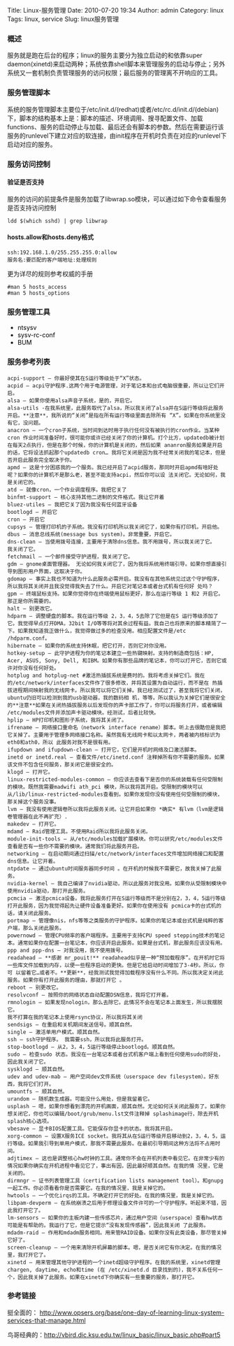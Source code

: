 Title: Linux-服务管理
Date: 2010-07-20 19:34
Author: admin
Category: linux
Tags: linux, service
Slug: linux服务管理

### 概述

服务就是跑在后台的程序；linux的服务主要分为独立启动的和依靠super
daemon(xinetd)来启动两种；系统依靠shell脚本来管理服务的启动与停止；另外系统又一套机制负责管理服务的访问权限；最后服务的管理离不开响应的工具。

### 服务管理脚本

系统的服务管理脚本主要位于/etc/init.d/(redhat)或者/etc/rc.d/init.d/(debian)下，脚本的结构基本上是：脚本的描述、环境调用、搜寻配置文件、加载functions、服务的启动停止与加载、最后还会有脚本的参数。然后在需要运行该服务的runlevel下建立对应的软连接，由init程序在开机时负责在对应的runlevel下启动对应的服务。

### 服务访问控制

#### 验证是否支持

服务的访问的前提条件是服务加载了libwrap.so模块，可以通过如下命令查看服务是否支持访问控制

    ldd $(which sshd) | grep libwrap

#### hosts.allow和hosts.deny格式

    ssh:192.168.1.0/255.255.255.0:allow
    服务名:要匹配的客户端地址:处理规则

更为详尽的规则参考权威的手册

    #man 5 hosts_access
    #man 5 hosts_options

### 服务管理工具

-   <span style="color: #000000;">ntsysv</span>
-   <span style="color: #000000;">sysv-rc-conf</span>
-   <span style="color: #000000;">BUM</span>

### 服务参考列表

    acpi-support – 你最好使其在S运行等级处于“X”状态。
    acpid – acpi守护程序.这两个用于电源管理，对于笔记本和台式电脑很重要，所以让它们开启。
    alsa – 如果你使用alsa声音子系统，是的，开启它。
    alsa-utils -在我系统里，此服务取代了alsa，所以我关闭了alsa并在S运行等级将此服务开启。**注意**，我所说的“关闭”是指在所有运行等级里面去除所有 “X”。如果在你系统里没有它，没问题。
    anacron – 一个cron子系统，当时间到达时用于执行任何没有被执行的cron作业。当某种cron 作业时间准备好时，很可能你或许已经关闭了你的计算机。打个比方，updatedb被计划在每天2点执行，但是在那个时候，你的计算机是关闭的，然后如果 ananron服务如果是开启的话，它将设法抓起那个updatedb cron… 我将它关闭是因为我不经常关闭我的笔记本，但是否开启此服务完全取决于你。
    apmd – 这是十分困惑我的一个服务。我已经开启了acpid服务，那同时开启apmd有啥好处呢？如果你的计算机不是那么老，甚至不能支持acpi，然后你可以设 法关闭它。无论如何，我是关闭它的。
    atd – 就像cron，一个作业调度程序。我把它关了
    binfmt-support – 核心支持其他二进制的文件格式。我让它开着
    bluez-utiles – 我把它关了因为我没有任何蓝牙设备
    bootlogd – 开启它
    cron – 开启它
    cupsys – 管理打印机的子系统。我没有打印机所以我关闭它了，如果你有打印机，开启他。
    dbus – 消息总线系统(message bus system)。非常重要，开启它。
    dns-clean – 当使用拨号连接，主要用于清除dns信息。我不用拨号，所以我关闭了它。
    我关闭了它。
    fetchmail – 一个邮件接受守护进程，我关闭了它。
    gdm – gnome桌面管理器。 无论如何我关闭它了，因为我将系统用终端引导。如果你想直接引导到图形用户界面，这取决于你。
    gdomap – 事实上我也不知道为什么此服务必需开启。我没有在其他系统见过这个守护程序，所以我将其关闭并且我没觉得我失去了什么。开启它对笔记本或者台式机有任何好 处吗？
    gpm – 终端鼠标支持。如果你觉得你在终端使用鼠标更好，那么在运行等级 1 和2 开启它。那正是你所需要的。
    halt – 别更改它。
    hdparm – 调整硬盘的脚本。我在运行等级 2，3，4，5去除了它但是在S 运行等级添加了它。我觉得早点打开DMA，32bit I/O等等将对其余过程有益。我自己也将原来的脚本精简了一下。如果我知道我正做什么，我觉得做过多的检查没用。相应配置文件是/etc /hdparm.conf。
    hibernate – 如果你的系统支持休眠，把它打开，否则它对你没用。
    hotkey-setup – 此守护进程为你的笔记本建立一些热键映射。支持的制造商包括：HP, Acer, ASUS, Sony, Dell, 和IBM。如果你有那些品牌的笔记本，你可以打开它，否则它或许对你没有任何好处。
    hotplug and hotplug-net #激活热插拔系统是费时的。我将考虑关掉它们。我在的/etc/network/interfaces文件作了很多修改，并将其设置为自动运行，而不是在 热插拔进程期间映射我的无线网卡。所以我可以将它们关掉。我已经测试过了，甚至我将它们关闭，ubuntu仍旧可以检测到我的usb驱动器，我的数码相 机，等等。所以我认为关掉它们是很安全的**注意**如果在关闭热插拔服务以后发现你的声卡部工作了，你可以将服务打开，或者编辑 /etc/modules文件并添加声卡驱动模块。经测试，后者比较快。
    hplip – HP打印机和图形子系统，我将其关闭了。
    ifrename – 网络接口重命名（network interface rename）脚本。听上去很酷但是我把它关掉了。主要用于管理多网络接口名称。虽然我有无线网卡和以太网卡，两者被内核标识为eth0和ath0，所以 此服务对我不是很有用。
    ifupdown and ifupdown-clean – 打开它，它们是开机时网络及口激活脚本。
    inetd or inetd.real – 查看文件/etc/inetd.conf 注释掉所有你不需要的服务。如果该文件不包含任何服务，那关闭它是很安全的。
    klogd – 打开它。
    linux-restricted-modules-common – 你应该去查看下是否你的系统装载有任何受限制的模块。既然我需要madwifi ath_pci 模块，所以我将其开启。受限制的模块可以从/lib/linux-restricted-modules查看到。如果你发现你没有使用任何受限制的模块， 那关掉这个服务没事。
    lvm – 我没有使用逻辑卷所以我将此服务关闭。让它开启如果你 *确实* 有lvm（lvm是逻辑卷管理器在此不再扩充）.
    makedev – 打开它。
    mdamd – Raid管理工具。不使用Raid所以我将此服务关闭。
    module-init-tools – 从/etc/modules加载扩展模块。你可以研究/etc/modules文件查看是否有一些你不需要的模块。通常我们将此服务开启。
    networking – 在启动期间通过扫描/etc/network/interfaces文件增加网络接口和配置dns信息。让它开着。
    ntpdate – 通过ubuntu时间服务器同步时间 。在开机的时候我不需要它，故我关掉了此服务。
    nvidia-kernel – 我自己编译了nvidia驱动，所以此服务对我没用。如果你从受限制模块中使用nvidia驱动，那打开此服务。
    pcmcia – 激活pcmica设备。我将此服务打开在S运行等级而不是分别在2，3，4，5运行等级打开此服务，因为我觉得起先让硬件设备准备更好。如果你在使用没有 pcmica卡的台式机的话，请关闭此服务。
    portmap – 管理像nis，nfs等等之类服务的守护程序。如果你的笔记本或台式机是纯粹的客户端，那么关闭此服务。
    powernowd – 管理CPU频率的客户端程序。主要用于支持CPU speed stepping技术的笔记本。通常如果你在配置一台笔记本，你应该开启此服务。如果是台式机，那此服务应该没有用。
    ppp and ppp-dns – 对我没用，我不使用拨号。
    readahead – **感谢 mr_pouit!** readahead似乎是一种“预加载程序”。在开机时它将一些库文件加载到内存，以便一些程序启动的更快。但是它给启动时间增加了3-4秒。所以，你可 以留着它…或者不。**更新**，经我测试我觉得加载程序没有什么不同。所以我决定关闭此服务。如果你有打开此服务的理由，那就打开它 。
    reboot – 别更改它。
    resolvconf – 按照你的网络状态自动配置DSN信息，我将它打开着。
    rmnologin – 如果发现nologin，那么去除它。此情况不会在笔记本上面发生，所以我摆脱它。
    我不打算在我的笔记本上使用rsync协议，所以我将其关闭
    sendsigs – 在重启和关机期间发送信号。顺其自然。
    single – 激活单用户模式。顺其自然。
    ssh – ssh守护程序。 我需要ssh，所以我将此服务打开。
    stop-bootlogd – 从2，3，4，5运行等级停止bootlogd。顺其自然。
    sudo – 检查sudo 状态。我没在一台笔记本或者台式机客户端上看到任何使用sudo的好处，因此我关闭了它。
    sysklogd – 顺其自然。
    udev and udev-mab – 用户空间dev文件系统（userspace dev filesystem）。好东西，我将它们打开。
    umountfs – 顺其自然。
    urandom – 随机数生成器。可能没什么用处，但是我留着它。
    usplash – 嗯，如果你想看到漂亮的开机画面，顺其自然。无论如何沃关闭此服务了。如果你想关闭它，你也可以编辑/boot/grub/menu.lst文件注释掉 splashimage行，除去开机 splash核心选项。
    vbesave – 显卡BIOS配置工具。它能保存你显卡的状态。我将其开启。
    xorg-common – 设置X服务ICE socket。我将其从在S运行等级开启移动到2，3，4，5，运行等级。如果我引导到单用户模式，那我不需要此服务。在最初引导期间这种方法将不占用时 间。
    adjtimex – 这也是调整核心hw时钟的工具。通常你不会在开机列表中看见它。在非常少有的情况如果你确实在开机进程中看见它了，事出有因，因此最好顺其自然。在我的情 况里，它是关闭的。
    dirmngr – 证书列表管理工具（certification lists management tool）。和gnupg一起工作。你必须看看你是否需要它。在我的情况里，我是关掉它的。
    hwtools – 一个优化irqs的工具。不确定打开它的好处。在我的情况里，我是关掉它的。
    libpam-devperm – 在系统崩溃之后用于修理设备文件许可的一个守护程序。听起来不错，因此我打开它了。
    lm-sensors – 如果你的主板内建一些传感芯片，通过用户空间（userspace）查看hw状态可能是有帮助的。我运行了它，但是它提示“没有发现传感器”，因此我关闭 了此服务。
    mdadm-raid – 作用和mdadm服务相同。用来管RAID设备。如果你没有此类设备，那尽管关掉它好了。
    screen-cleanup – 一个用来清除开机屏幕的脚本。嗯，是否关闭它有你决定。在我的情况里，我打开它了。
    xinetd – 用来管理其他守护进程的一个inetd超级守护程序。在我的系统里，xinetd管理chargen, daytime, echo和time (在 /etc/xinetd.d 目录找到的)，我不关系任何一个，因此我关掉了此服务。如果在xinetd下你确实有一些重要的服务，那打开它。

### 参考链接

挺全面的： <http://www.opsers.org/base/one-day-of-learning-linux-system-services-that-manage.html>

鸟哥经典的：<http://vbird.dic.ksu.edu.tw/linux_basic/linux_basic.php#part5>
